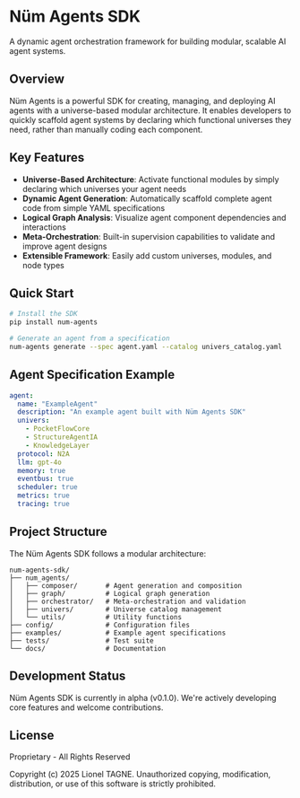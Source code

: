 # Nüm Agents SDK

A dynamic agent orchestration framework for building modular, scalable AI agent systems.

## Overview

Nüm Agents is a powerful SDK for creating, managing, and deploying AI agents with a universe-based modular architecture. It enables developers to quickly scaffold agent systems by declaring which functional universes they need, rather than manually coding each component.

## Key Features

- **Universe-Based Architecture**: Activate functional modules by simply declaring which universes your agent needs
- **Dynamic Agent Generation**: Automatically scaffold complete agent code from simple YAML specifications
- **Logical Graph Analysis**: Visualize agent component dependencies and interactions
- **Meta-Orchestration**: Built-in supervision capabilities to validate and improve agent designs
- **Extensible Framework**: Easily add custom universes, modules, and node types

## Quick Start

```bash
# Install the SDK
pip install num-agents

# Generate an agent from a specification
num-agents generate --spec agent.yaml --catalog univers_catalog.yaml
```

## Agent Specification Example

```yaml
agent:
  name: "ExampleAgent"
  description: "An example agent built with Nüm Agents SDK"
  univers:
    - PocketFlowCore
    - StructureAgentIA
    - KnowledgeLayer
  protocol: N2A
  llm: gpt-4o
  memory: true
  eventbus: true
  scheduler: true
  metrics: true
  tracing: true
```

## Project Structure

The Nüm Agents SDK follows a modular architecture:

```text
num-agents-sdk/
├── num_agents/
│   ├── composer/       # Agent generation and composition
│   ├── graph/          # Logical graph generation
│   ├── orchestrator/   # Meta-orchestration and validation
│   ├── univers/        # Universe catalog management
│   └── utils/          # Utility functions
├── config/             # Configuration files
├── examples/           # Example agent specifications
├── tests/              # Test suite
└── docs/               # Documentation
```

## Development Status

Nüm Agents SDK is currently in alpha (v0.1.0). We're actively developing core features and welcome contributions.

## License

Proprietary - All Rights Reserved

Copyright (c) 2025 Lionel TAGNE. Unauthorized copying, modification, distribution, or use of this software is strictly prohibited.
